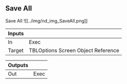 ## Save All
Save All
![[../img/nd_img_SaveAll.png]]

|Inputs||
|--|--|
| In | Exec |
| Target | TBLOptions Screen Object Reference |

|Outputs||
|--|--|
| Out | Exec |
